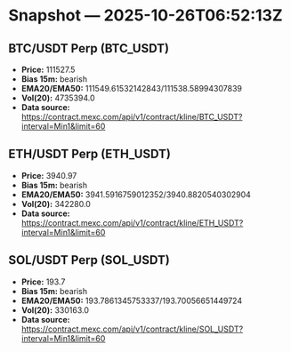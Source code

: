 # Snapshot — 2025-10-26T06:52:13Z

## BTC/USDT Perp (BTC_USDT)
- **Price:** 111527.5
- **Bias 15m:** bearish
- **EMA20/EMA50:** 111549.61532142843/111538.58994307839
- **Vol(20):** 4735394.0
- **Data source:** https://contract.mexc.com/api/v1/contract/kline/BTC_USDT?interval=Min1&limit=60

## ETH/USDT Perp (ETH_USDT)
- **Price:** 3940.97
- **Bias 15m:** bearish
- **EMA20/EMA50:** 3941.5916759012352/3940.8820540302904
- **Vol(20):** 342280.0
- **Data source:** https://contract.mexc.com/api/v1/contract/kline/ETH_USDT?interval=Min1&limit=60

## SOL/USDT Perp (SOL_USDT)
- **Price:** 193.7
- **Bias 15m:** bearish
- **EMA20/EMA50:** 193.7861345753337/193.70056651449724
- **Vol(20):** 330163.0
- **Data source:** https://contract.mexc.com/api/v1/contract/kline/SOL_USDT?interval=Min1&limit=60
